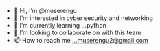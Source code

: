 - 👋 Hi, I’m @muserengu
- 👀 I’m interested in cyber security and networking
- 🌱 I’m currently learning ...python
- 💞️ I’m looking to collaborate on with this team 
- 📫 How to reach me ...muserengu2@gmail.com

<!---
muserengu/muserengu is a ✨ special ✨ repository because its `README.md` (this file) appears on your GitHub profile.
You can click the Preview link to take a look at your changes.
--->



